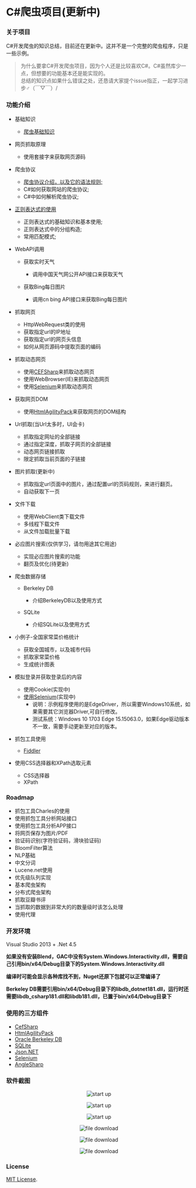 # C\#爬虫项目(更新中)
### 关于项目
C#开发爬虫的知识总结，目前还在更新中。这并不是一个完整的爬虫程序，只是一些示例。  
> 为什么要拿C#开发爬虫项目，因为个人还是比较喜欢C#。C#虽然库少一点，但想要的功能基本还是能实现的。  
> 总结的知识点如果什么错误之处，还恳请大家提个issue指正，一起学习进步♂（￣▽￣）/  

### 功能介绍
* 基础知识
  * [爬虫基础知识](CSharpCrawler/PrerequisiteKnowledge.md)
* 网页抓取原理
  * 使用套接字来获取网页源码

* 爬虫协议
  * [爬虫协议介绍，以及它的语法规则;](https://github.com/zhaotianff/CSharpCrawler/blob/master/CSharpCrawler/RobotsExclusionProtocol.md)
  * C#如何获取网站的爬虫协议;
  * C#中如何解析爬虫协议;

* [正则表达式的使用](https://github.com/zhaotianff/CSharpCrawler/blob/master/CSharpCrawler/%E6%AD%A3%E5%88%99%E8%A1%A8%E8%BE%BE%E5%BC%8F.md)
  * 正则表达式的基础知识和基本使用;
  * 正则表达式中的分组构造;
  * 常用匹配模式;

* WebAPI调用
    * 获取实时天气
      * 调用中国天气网公开API接口来获取天气
      
    * 获取Bing每日图片
      * 调用cn bing API接口来获取Bing每日图片
      
* 抓取网页
  * HttpWebRequest类的使用
  * 获取指定url的IP地址
  * 获取指定url的网页头信息
  * 如何从网页源码中提取页面的编码

* 抓取动态网页
  * 使用[CEFSharp](https://github.com/cefsharp/CefSharp)来抓取动态网页
  * 使用WebBrowser(IE)来抓取动态网页
  * 使用[Selenium](https://github.com/SeleniumHQ/selenium)来抓取动态网页

* 获取网页DOM
  * 使用[HtmlAgilityPack](https://github.com/zzzprojects/html-agility-pack)来获取网页的DOM结构

* Url抓取(当Url太多时，UI会卡)
    * 抓取指定网址的全部链接
    * 通过指定深度，抓取子网页的全部链接
    * 动态网页链接抓取
    * 限定抓取当前页面的子链接
    
* 图片抓取(更新中)
  * 抓取指定url页面中的图片，通过配置url的页码规则，来进行翻页。
  * 自动获取下一页

* 文件下载
  * 使用WebClient类下载文件
  * 多线程下载文件
  * 从文件加载批量下载

* 必应图片搜索(仅供学习，请勿用途其它用途)
  * 实现必应图片搜索的功能
  * 翻页及优化(待更新)

* 爬虫数据存储
    * Berkeley DB
      * 介绍BerkeleyDB以及使用方式
    
    * SQLite
      * 介绍SQLite以及使用方式
	 
* 小例子-全国家常菜价格统计
    * 获取全国城市，以及城市代码
	* 抓取家常菜价格
	* 生成统计图表
	
* 模拟登录并获取登录后的内容
    * 使用Cookie(实现中)
	* [使用Selenium](https://github.com/zhaotianff/CSharpCrawler/blob/master/CSharpCrawler/Selenium.md)(实现中)
	  * 说明：示例程序使用的是EdgeDriver，所以需要Windows10系统，如果需要其它浏览器Driver,可自行修改。
      * 测试系统：Windows 10 1703 Edge 15.15063.0，如果Edge驱动版本不一致，需要手动更新至对应的版本。 	  
	  
* 抓包工具使用
    * [Fiddler](https://github.com/zhaotianff/CSharpCrawler/blob/master/CSharpCrawler/AnalysisPacket_Fiddler.md)
	
* 使用CSS选择器和XPath选取元素
    * CSS选择器
	* XPath
	
### Roadmap
* 抓包工具Charles的使用
* 使用抓包工具分析网站接口
* 使用抓包工具分析APP接口
* 将网页保存为图片/PDF
* 验证码识别(字符验证码，滑块验证码)
* BloomFilter算法
* NLP基础
* 中文分词
* Lucene.net使用
* 优先级队列实现
* 基本爬虫架构
* 分布式爬虫架构
* 抓取豆瓣书评
* 当抓取的数据到非常大的的数量级时该怎么处理
* 使用代理
	
    
### 开发环境
Visual Studio 2013 + .Net 4.5<br/>

**如果没有安装Blend，GAC中没有System.Windows.Interactivity.dll，需要自己引用bin/x64/Debug目录下的System.Windows.Interactivity.dll**

**编译时可能会显示各种库找不到，Nuget还原下包就可以正常编译了**

**Berkeley DB需要引用bin/x64/Debug目录下的libdb_dotnet181.dll，运行时还需要libdb_csharp181.dll和libdb181.dll，已置于bin/x64/Debug目录下**

### 使用的三方组件
* [CefSharp](https://github.com/cefsharp/CefSharp)
* [HtmlAgilityPack](https://github.com/zzzprojects/html-agility-pack)
* [Oracle Berkeley DB](https://www.oracle.com/database/technologies/related/berkeleydb.html)
* [SQLite](https://www.sqlite.org/index.html)
* [Json.NET](https://github.com/JamesNK/Newtonsoft.Json)
* [Selenium](https://github.com/SeleniumHQ/selenium)
* [AngleSharp](https://github.com/AngleSharp/AngleSharp)

### 软件截图
<p align="center">
 <img align="center" alt="start up" src="https://github.com/zhaotianff/CSharpCrawler/blob/master/CSharpCrawler/ScreenShots/1.png" />
</p>


<p align="center">
 <img align="center" alt="start up" src="https://github.com/zhaotianff/CSharpCrawler/blob/master/CSharpCrawler/ScreenShots/2.png" />
</p>


<p align="center">
 <img align="center" alt="start up" src="https://github.com/zhaotianff/CSharpCrawler/blob/master/CSharpCrawler/ScreenShots/3.png" />
</p>


<p align="center">
 <img align="center" alt="file download" src="https://github.com/zhaotianff/CSharpCrawler/blob/master/CSharpCrawler/ScreenShots/4.png" />
</p>


<p align="center">
 <img align="center" alt="file download" src="https://github.com/zhaotianff/CSharpCrawler/blob/master/CSharpCrawler/ScreenShots/5.png" />
</p>


<p align="center">
 <img align="center" alt="file download" src="https://github.com/zhaotianff/CSharpCrawler/blob/master/CSharpCrawler/ScreenShots/6.png" />
</p>

### License

[MIT License](LICENSE).
